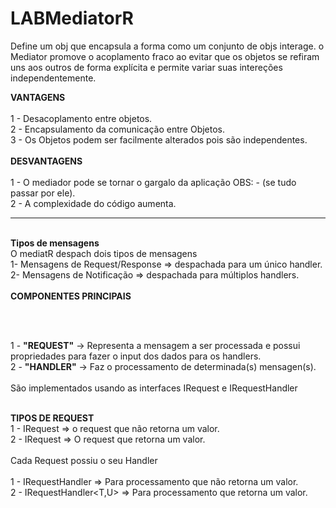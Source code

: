 # LABMediatorR
Define um obj que encapsula a forma como um conjunto de objs interage.
o Mediator promove o acoplamento fraco ao evitar que os objetos se refiram uns aos outros de forma explícita e permite variar suas intereções independentemente.
<br>

<b>VANTAGENS</b>
<br><br>
1 - Desacoplamento entre objetos.
<br>
2 - Encapsulamento da comunicação entre Objetos.
<br>
3 - Os Objetos podem ser facilmente alterados pois são independentes.
<br><br>
<b>DESVANTAGENS</b>
<br><br>
1 - O mediador pode se tornar o gargalo da aplicação OBS: - (se tudo passar por ele).
<br>
2 - A complexidade do código aumenta. 
<br>
*************************************************************************
<br>
<b>Tipos de mensagens</b>
<br>
O mediatR despach dois tipos de mensagens
<br>
1- Mensagens de Request/Response => despachada para um único handler.
<br>
2- Mensagens de Notificação => despachada para múltiplos handlers.
<br><br>
<b>COMPONENTES PRINCIPAIS</b>

<BR><br>

1 - <strong>"REQUEST"</strong> -> Representa a mensagem a ser processada e possui propriedades para fazer o input dos dados para os handlers.<br>
2 - <strong>"HANDLER"</strong> -> Faz o processamento de determinada(s) mensagen(s).<br>
<br>
São implementados usando as interfaces IRequest e IRequestHandler
<br><br>

<strong>TIPOS DE REQUEST</strong>
<BR>
1 - IRequest => o request que não retorna um valor.<br>
2 - IRequest<T> => O request que retorna um valor.
<br><br>
Cada Request possiu o seu Handler
<br>
<br>
1 - IRequestHandler<T> => Para processamento que não retorna um valor.<br>
2 - IRequestHandler<T,U> => Para processamento que retorna um valor.<br>
<br>
<br>



